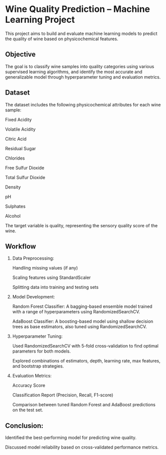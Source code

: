 # Wine Quality Prediction – Machine Learning Project

This project aims to build and evaluate machine learning models to predict the quality of wine based on physicochemical features.

## Objective


The goal is to classify wine samples into quality categories using various supervised learning algorithms, and identify the most accurate and generalizable model through hyperparameter tuning and evaluation metrics.

## Dataset


The dataset includes the following physicochemical attributes for each wine sample:

Fixed Acidity

Volatile Acidity

Citric Acid

Residual Sugar

Chlorides

Free Sulfur Dioxide

Total Sulfur Dioxide

Density

pH

Sulphates

Alcohol

The target variable is quality, representing the sensory quality score of the wine.

## Workflow
1. Data Preprocessing:

    Handling missing values (if any)

    Scaling features using StandardScaler

    Splitting data into training and testing sets

2. Model Development:

    Random Forest Classifier: A bagging-based ensemble model trained with a range of hyperparameters using RandomizedSearchCV.

    AdaBoost Classifier: A boosting-based model using shallow decision trees as base estimators, also tuned using RandomizedSearchCV.

3. Hyperparameter Tuning:

    Used RandomizedSearchCV with 5-fold cross-validation to find optimal parameters for both models.

    Explored combinations of estimators, depth, learning rate, max features, and bootstrap strategies.

4. Evaluation Metrics:

    Accuracy Score

    Classification Report (Precision, Recall, F1-score)

    Comparison between tuned Random Forest and AdaBoost predictions on the test set.

## Conclusion:

Identified the best-performing model for predicting wine quality.

Discussed model reliability based on cross-validated performance metrics.
